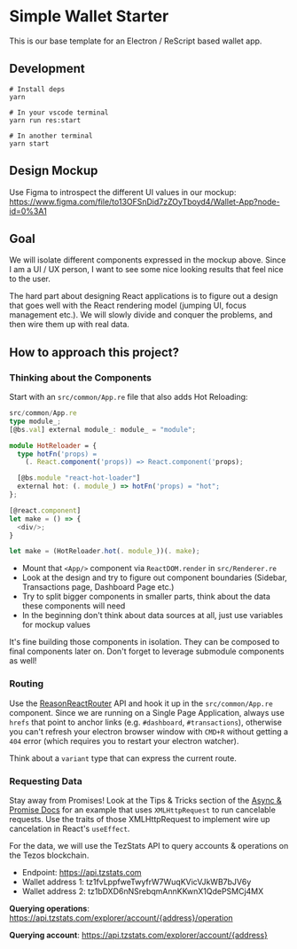 # Simple Wallet Starter

This is our base template for an Electron / ReScript based wallet app.

## Development

```
# Install deps
yarn

# In your vscode terminal
yarn run res:start

# In another terminal
yarn start
```

## Design Mockup

Use Figma to introspect the different UI values in our mockup:
https://www.figma.com/file/to13OFSnDid7zZOyTboyd4/Wallet-App?node-id=0%3A1

## Goal

We will isolate different components expressed in the mockup above.
Since I am a UI / UX person, I want to see some nice looking results that feel nice to the user.

The hard part about designing React applications is to figure out a design that goes well with the React rendering model (jumping UI, focus management etc.).
We will slowly divide and conquer the problems, and then wire them up with real data.

## How to approach this project?

### Thinking about the Components

Start with an `src/common/App.re` file that also adds Hot Reloading:

```ts
src/common/App.re
type module_;
[@bs.val] external module_: module_ = "module";

module HotReloader = {
  type hotFn('props) =
    (. React.component('props)) => React.component('props);

  [@bs.module "react-hot-loader"]
  external hot: (. module_) => hotFn('props) = "hot";
};

[@react.component]
let make = () => {
  <div/>;
}

let make = (HotReloader.hot(. module_))(. make);
```

- Mount that `<App/>` component via `ReactDOM.render` in `src/Renderer.re`
- Look at the design and try to figure out component boundaries (Sidebar, Transactions page, Dashboard Page etc.)
- Try to split bigger components in smaller parts, think about the data these components will need
- In the beginning don't think about data sources at all, just use variables for mockup values

It's fine building those components in isolation. They can be composed to final components later on. Don't forget to leverage submodule components as well!

### Routing

Use the [ReasonReactRouter](https://reasonml.github.io/reason-react/docs/en/router) API and hook it up in the `src/common/App.re` component.
Since we are running on a Single Page Application, always use `hrefs` that point to anchor links (e.g. `#dashboard`, `#transactions`), otherwise you can't refresh your electron browser window with `CMD+R` without getting a `404` error (which requires you to restart your electron watcher).

Think about a `variant` type that can express the current route.


### Requesting Data

Stay away from Promises! Look at the Tips & Tricks section of the [Async & Promise Docs](https://rescript-langorg-iswe9xsbt.vercel.app/docs/manual/latest/promise#tips--tricks) for an example that uses `XMLHttpRequest` to run cancelable requests. Use the traits of those XMLHttpRequest to implement wire up cancelation in React's `useEffect`.

For the data, we will use the TezStats API to query accounts & operations on the Tezos blockchain.
- Endpoint: https://api.tzstats.com
- Wallet address 1: tz1fvLppfweTwyfrW7WuqKVicVJkWB7bJV6y 
- Wallet address 2: tz1bDXD6nNSrebqmAnnKKwnX1QdePSMCj4MX

**Querying operations**:
https://api.tzstats.com/explorer/account/{address}/operation

**Querying account**:
https://api.tzstats.com/explorer/account/{address}
